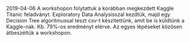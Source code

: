 2019-04-06
A workshopon folytattuk a korábban megkezdett Kaggle Titanic feladványt.
Exploratory Data Analysisszal kezdtük, majd egy Decision Tree algoritmussal teszt csv-t készítettünk, amit be is küldtünk a Kaggle-nak.
Kb. 79%-os eredményt elérve. Az egyes lépéseket közösen átbeszéltük a workshopon.
